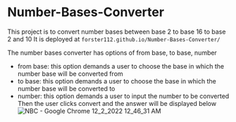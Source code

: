 # Number-Bases-Converter
This project is to convert number bases between base 2 to base 16 to base 2 and 10
It is deployed at `forster112.github.io/Number-Bases-Converter/`

The number bases converter has options of from base, to base, number
- from base: this option demands a user to choose the base in which the number base will be converted from
- to base: this option demands a user to choose the base in which the number base will be converted to
- number: this option demands a user to input the number to be converted
Then the user clicks convert and the answer will be displayed below
![NBC - Google Chrome 12_2_2022 12_46_31 AM](https://user-images.githubusercontent.com/91550261/206045455-eacc097b-bd83-4bfe-b1ae-85564e6ef850.png)

